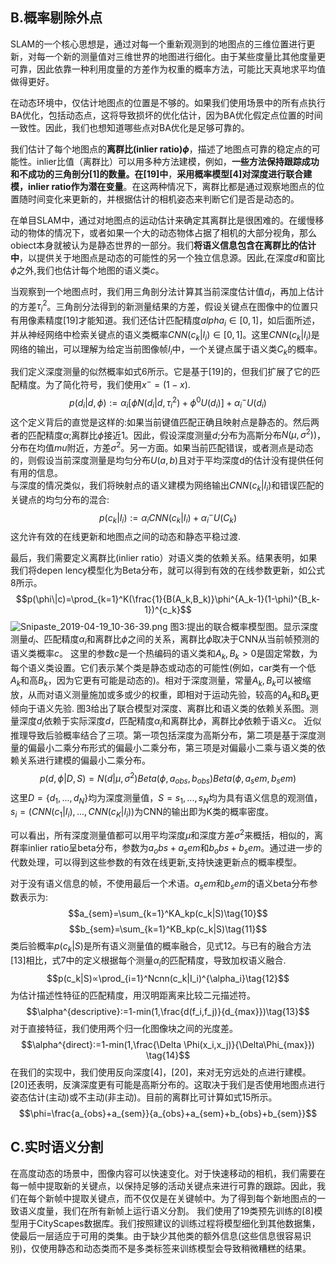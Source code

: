 ## B.概率剔除外点 
SLAM的一个核心思想是，通过对每一个重新观测到的地图点的三维位置进行更新，对每一个新的测量值对三维世界的地图进行细化。由于某些度量比其他度量更可靠，因此依靠一种利用度量的方差作为权重的概率方法，可能比天真地求平均值做得更好。 

在动态环境中，仅估计地图点的位置是不够的。如果我们使用场景中的所有点执行BA优化，包括动态点，这将导致损坏的优化估计，因为BA优化假定点位置的时间一致性。因此，我们也想知道哪些点对BA优化是足够可靠的。

我们估计了每个地图点的**离群比(inlier ratio)$\phi$**，描述了地图点可靠的稳定点的可能性。inlier比值（离群比）可以用多种方法建模，例如，**一些方法保持跟踪成功和不成功的三角剖分[1]的数量。在[19]中**，**采用概率模型[4]对深度进行联合建模，inlier ratio作为潜在变量**。在这两种情况下，离群比都是通过观察地图点的位置随时间变化来更新的，并根据估计的相机姿态来判断它们是否是动态的。

在单目SLAM中，通过对地图点的运动估计来确定其离群比是很困难的。在缓慢移动的物体的情况下，或者如果一个大的动态物体占据了相机的大部分视角，那么obiect本身就被认为是静态世界的一部分。我们**将语义信息包含在离群比的估计中**，以提供关于地图点是动态的可能性的另一个独立信息源。因此,在深度$d$和窗比$\phi$之外,我们也估计每个地图的语义类$c$。

当观察到一个地图点时，我们用三角剖分法计算其当前深度估计值$d_i$，再加上估计的方差$\tau_i^2$。三角剖分法得到的新测量结果的方差，假设关键点在图像中的位置只有用像素精度[19]才能知道。我们还估计匹配精度$alpha_i\in[0,1]$，如后面所述，并从神经网络中检索关键点的语义类概率$CNN(c_k|I_i)\in[0,1]$。这里$CNN(c_k|I_i)$是网络的输出，可以理解为给定当前图像帧$I_i$中，一个关键点属于语义类$C_k$的概率。

我们定义深度测量的似然概率如式6所示。它是基于[19]的，但我们扩展了它的匹配精度。为了简化符号，我们使用$x^-=(1-x).$
$$p(d_i|d,\phi):=\alpha_i[\phi N(d_i|d,\tau_i^2)+\phi^0 U(d_i)]+\alpha_i^-U(d_i) \tag{6}$$
这个定义背后的直觉是这样的:如果当前键值匹配正确且映射点是静态的。然后两者的匹配精度$\alpha$;离群比$\phi$接近1。因此，假设深度测量$d$;分布为高斯分布$N(\mu,\sigma^2))$，分布在均值$mu$附近，方差$\sigma^2$。另一方面。如果当前匹配错误，或者测点是动态的，则假设当前深度测量是均匀分布$U(a, b)$且对于平均深度d的估计没有提供任何有用的信息。  
与深度的情况类似，我们将映射点的语义建模为网络输出$CNN(c_k|I_i)$和错误匹配的关键点的均匀分布的混合:
$$p(c_k|I_i):=\alpha_iCNN(c_k|I_i)+\alpha^-_iU(C_k) \tag{7}$$
这允许有效的在线更新和地图点之间的动态和静态平稳过渡.

最后，我们需要定义离群比(inlier ratio）对语义类的依赖关系。结果表明，如果我们将depen lency模型化为Beta分布，就可以得到有效的在线参数更新，如公式8所示。
$$p(\phi\|c)=\prod_{k=1}^K(\frac{1}{B(A_k,B_k)}\phi^{A_k-1}(1-\phi)^{B_k-1})^{c_k}$$
![Snipaste_2019-04-19_10-36-39.png](https://i.loli.net/2019/04/19/5cb93449c3356.png)
图3:提出的联合概率模型图。显示深度测量$d_i$、匹配精度$\alpha_i$和离群比$\phi$之间的关系，离群比$\phi$取决于CNN从当前帧预测的语义类概率$c$。
这里的参数$c$是一个热编码的语义类和$A_k,B_k>0$是固定常数，为每个语义类设置。它们表示某个类是静态或动态的可能性(例如，car类有一个低$A_k$和高$B_k$，因为它更有可能是动态的)。相对于深度测量，常量$A_k,B_k$可以被缩放，从而对语义测量施加或多或少的权重，即相对于运动先验，较高的$A_k$和$B_k$更倾向于语义先验.
图3给出了联合模型对深度、离群比和语义类的依赖关系图。测量深度$d_i$依赖于实际深度$d$，匹配精度$\alpha_i$和离群比$\phi$，离群比$\phi$依赖于语义$c$。
近似推理导致后验概率结合了三项。第一项包括深度为高斯分布，第二项是基于深度测量的偏最小二乘分布形式的偏最小二乘分布，第三项是对偏最小二乘与语义类的依赖关系进行建模的偏最小二乘分布。
$$p(d,\phi|D,S)=N(d|\mu,\sigma^2)Beta(\phi,a_{obs},b_{obs})Beta(\phi,a_sem,b_sem) \tag{9}$$
这里$D=\{d_1,...,d_N\}$均为深度测量值，$S={s_1,...,s_N}$均为具有语义信息的观测值，$s_i=(CNN(c_1|I_i),...,CNN(c_K|I_i))$为CNN的输出即为K类的概率密度。

可以看出，所有深度测量值都可以用平均深度$\mu$和深度方差$\sigma^2$来概括，相似的，离群率inlier ratio呈beta分布，参数为$a_obs + a_sem$和$b_obs +b_sem$。通过进一步的代数处理，可以得到这些参数的有效在线更新,支持快速更新点的概率模型。

对于没有语义信息的帧，不使用最后一个术语。$a_sem$和$b_sem$的语义beta分布参数表示为:
$$a_{sem}=\sum_{k=1}^KA_kp(c_k|S)\tag{10}$$
$$b_{sem}=\sum_{k=1}^KB_kp(c_k|S)\tag{11}$$
类后验概率$p(c_k|S)$是所有语义测量值的概率融合，见式12。与已有的融合方法[13]相比，式7中的定义根据每个测量$\alpha_i$的匹配精度，导致加权语义融合.
$$p(c_k|S)∝\prod_{i=1}^Ncnn(c_k|I_i)^{\alpha_i}\tag{12}$$
为估计描述性特征的匹配精度，用汉明距离来比较二元描述符。
$$\alpha^{descriptive}:=1-min(1,\frac{d(f_i,f_j)}{d_{max}})\tag{13}$$
对于直接特征，我们使用两个归一化图像块之间的光度差。
$$\alpha^{direct}:=1-min(1,\frac{\Delta \Phi(x_i,x_j)}{\Delta\Phi_{max}}) \tag{14}$$
在我们的实现中，我们使用反向深度[4]，[20]，来对无穷远处的点进行建模。[20]还表明，反演深度更有可能是高斯分布的。这取决于我们是否使用地图点进行姿态估计(主动)或不主动(非主动)。目前的离群比可计算如式15所示。
$$\phi=\frac{a_{obs}+a_{sem}}{a_{obs}+a_{sem}+b_{obs}+b_{sem}}$$
## C.实时语义分割
在高度动态的场景中，图像内容可以快速变化。对于快速移动的相机，我们需要在每一帧中提取新的关键点，以保持足够的活动关键点来进行可靠的跟踪。因此，我们在每个新帧中提取关键点，而不仅仅是在关键帧中。为了得到每个新地图点的一致语义度量，我们在所有新帧上运行语义分割。
我们使用了19类预先训练的[8]模型用于CityScapes数据库。我们按照建议的训练过程将模型细化到其他数据集，使最后一层适应于可用的类集。由于缺少其他类的额外信息(这些信息很容易识别)，仅使用静态和动态类而不是多类标签来训练模型会导致稍微糟糕的结果。